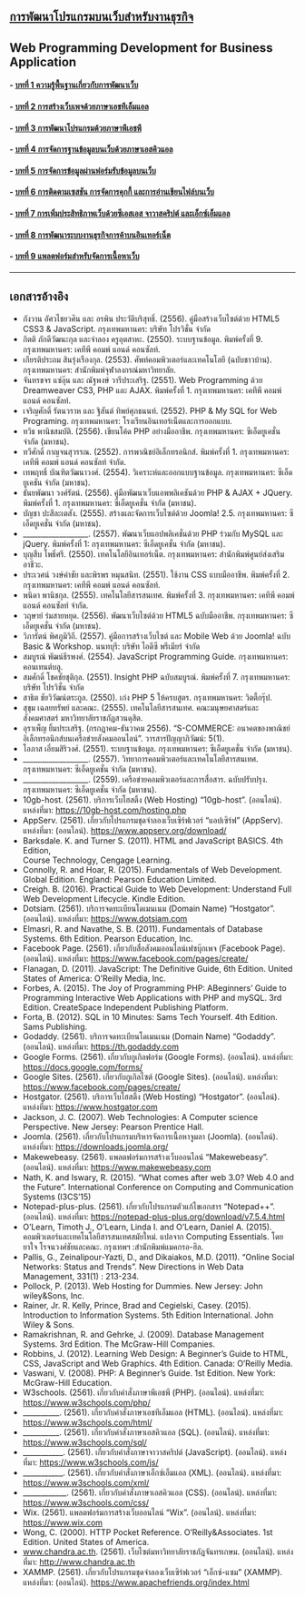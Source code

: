 ﻿## [การพัฒนาโปรแกรมบนเว็บสำหรับงานธุรกิจ](README.md)
## Web Programming Development for Business Application
#### - [บทที่ 1 ความรู้พื้นฐานเกี่ยวกับการพัฒนาเว็บ](Chapter01/README.md)
#### - [บทที่ 2 การสร้างเว็บเพจด้วยภาษาเอชทีเอ็มแอล](Chapter02/README.md)
#### - [บทที่ 3 การพัฒนาโปรแกรมด้วยภาษาพีเอชพี](Chapter03/README.md)
#### - [บทที่ 4 การจัดการฐานข้อมูลบนเว็บด้วยภาษาเอสคิวแอล](Chapter04/README.md)
#### - [บทที่ 5 การจัดการข้อมูลผ่านฟอร์มรับข้อมูลบนเว็บ](Chapter05/README.md)
#### - [บทที่ 6 การติดตามเซสชัน การจัดการคุกกี้ และการอ่านเขียนไฟล์บนเว็บ](Chapter06/README.md)
#### - [บทที่ 7 การเพิ่มประสิทธิภาพเว็บด้วยซีเอสเอส จาวาสคริปต์ และเอ็กซ์เอ็มแอล](Chapter07/README.md)
#### - [บทที่ 8 การพัฒนาระบบงานธุรกิจการค้าบนอินเทอร์เน็ต](Chapter08/README.md)
#### - [บทที่ 9 แพลตฟอร์มสำหรับจัดการเนื้อหาเว็บ](Chapter09/README.md)
---
## เอกสารอ้างอิง
* กังวาน อัศวไชยวศิน และ อรพิน ประวัติบริสุทธิ์. (2556). คู่มือสร้างเว็บไซต์ด้วย HTML5 CSS3 & JavaScript. กรุงเทพมหานคร: บริษัท โปรวิชั่น จำกัด
* กิตติ  ภักดีวัฒนะกุล และจำลอง ครูอุตสาหะ. (2550). ระบบฐานข้อมูล. พิมพ์ครั้งที่ 9. กรุงเทพมหานคร: เคทีพี คอมพ์ แอนด์ คอนซัลท์.
* เกียรติประถม  สินรุ่งเรืองกุล. (2553). ศัพท์คอมพิวเตอร์และเทคโนโลยี (ฉบับชาวบ้าน). 
กรุงเทพมหานคร: สำนักพิมพ์จุฬาลงกรณ์มหาวิทยาลัย.
* จันทรขจร แซ่อุ๊น และ ณัฐพงษ์ วารีประเสริฐ. (2551). Web Programming ด้วย Dreamweaver CS3, PHP และ AJAX. พิมพ์ครั้งที่ 1. กรุงเทพมหานคร: เคทีพี คอมพ์ แอนด์ คอนซัลท์.
* เจริญศักดิ์ รัตนวราห และ ฐิสันต์ ทิพย์ศุภธนนท์. (2552). PHP & My SQL for Web 
Programing. กรุงเทพมหานคร: โรงเรียนอินเทอร์เน็ตและการออกแบบ.
* ทวิธ พานิชสมบัติ. (2556). เขียนโค้ด PHP อย่างมืออาชีพ. กรุงเทพมหานคร: ซีเอ็ดยูเคชั่น จำกัด (มหาชน).
* ทวีศักดิ์ กาญจนสุวรรณ. (2552). การพาณิชย์อิเล็กทรอนิกส์. พิมพ์ครั้งที่ 1. กรุงเทพมหานคร: เคทีพี คอมพ์ แอนด์ คอนซัลท์ จำกัด.
* เทพฤทธิ์ บัณฑิตวัฒนาวงศ์. (2554). วิเคราะห์และออกแบบฐานข้อมูล. กรุงเทพมหานคร: ซีเอ็ดยูเคชัน จำกัด (มหาชน).
* ธันยพัฒนา วงศ์รัตน์. (2556). คู่มือพัฒนาเว็บแอพพลิเคชันด้วย PHP & AJAX + JQuery. พิมพ์ครั้งที่ 1. กรุงเทพมหานคร: ซีเอ็ดยูเคชั่น จำกัด (มหาชน).
* บัญชา ปะสีละเตสัง. (2555). สร้างและจัดการเว็บไซต์ด้วย Joomla! 2.5. กรุงเทพมหานคร: ซีเอ็ดยูเคชั่น จำกัด (มหาชน).
* __________________. (2557). พัฒนาเว็บแอปพลิเคชั่นด้วย PHP ร่วมกับ MySQL และ jQuery. พิมพ์ครั้งที่ 1: กรุงเทพมหานคร: ซีเอ็ดยูเคชั่น จำกัด (มหาชน).
* บุญสืบ โพธิ์ศรี. (2550). เทคโนโลยีอินเทอร์เน็ต. กรุงเทพมหานคร: สำนักพิมพ์ศูนย์ส่งเสริมอาชีวะ.
* ประเวศน์ วงษ์คำชัย และพิรพร หมุนสนิท. (2551). ใช้งาน CSS แบบมืออาชีพ. พิมพ์ครั้งที่ 2. กรุงเทพมหานคร: เคทีพี คอมพ์ แอนด์ คอนซัลท์.
* พนิดา พานิชกุล. (2555). เทคโนโลยีสารสนเทศ. พิมพ์ครั้งที่ 3. กรุงเทพมหานคร: เคทีพี คอมพ์ แอนด์ คอนซัลท์ จำกัด.
* วฤษาย์ ร่มสายหยุด. (2556). พัฒนาเว็บไซต์ด้วย HTML5 ฉบับมืออาชีพ. กรุงเทพมหานคร: ซีเอ็ดยูเคชั่น จำกัด (มหาชน).
* วิภารัตน์ พิศภูมิวิถี. (2557). คู่มือการสร้างเว็บไซต์ และ Mobile Web ด้วย Joomla! ฉบับ Basic & Workshop. นนทบุรี: บริษัท ไอดีซี พรีเมียร์ จำกัด
* สมบูรณ์ พัฒน์ธีรพงศ์. (2554). JavaScript Programming Guide. กรุงเทพมหานคร: คอนเทนต์บลู.
* สมศักดิ์ โชคชัยชุติกุล. (2551). Insight PHP ฉบับสมบูรณ์. พิมพ์ครั้งที่ 7. กรุงเทพมหานคร: บริษัท โปรวิชั่น จำกัด
* สาธิต ชัยวิวัฒน์ตระกูล. (2550). เก่ง PHP 5 ให้ครบสูตร. กรุงเทพมหานคร: วิตตี้กรุ๊ป.
* สุขุม เฉลยทรัพย์ และคณะ. (2555). เทคโนโลยีสารสนเทศ. คณะมนุษยศาสตร์และ 
สังคมศาสตร์ มหาวิทยาลัยราชภัฏสวนดุสิต.
* อุราเพ็ญ ยิ้มประเสริฐ. (กรกฎาคม-ธันวาคม 2556). “S-COMMERCE: อนาคตของพาณิชย์อิเล็กทรอนิกส์บนเครือข่ายสังคมออนไลน์”. วารสารปัญญาภิวัฒน์: 5(1).
* โอภาส  เอี่ยมสิริวงศ์. (2551). ระบบฐานข้อมูล. กรุงเทพมหานคร: ซีเอ็ดยูเคชั่น จำกัด (มหาชน).
* __________________. (2557). วิทยาการคอมพิวเตอร์และเทคโนโลยีสารสนเทศ.
กรุงเทพมหานคร: ซีเอ็ดยูเคชั่น จำกัด (มหาชน).
* __________________. (2559). เครือข่ายคอมพิวเตอร์และการสื่อสาร. ฉบับปรับปรุง. กรุงเทพมหานคร: ซีเอ็ดยูเคชั่น จำกัด (มหาชน).
* 10gb-host. (2561). บริการเว็บโฮสติ้ง (Web Hosting) “10gb-host”. (ออนไลน์).
แหล่งที่มา: https://10gb-host.com/hosting.php
* AppServ. (2561). เกี่ยวกับโปรแกรมชุดจำลองเว็บเซิร์ฟเวอร์ “แอปเซิร์ฟ” (AppServ).
แหล่งที่มา: (ออนไลน์). https://www.appserv.org/download/
* Barksdale. K. and Turner S. (2011). HTML and JavaScript BASICS. 4th Edition,  
Course Technology, Cengage Learning.
* Connolly, R. and Hoar, R. (2015). Fundamentals of Web Development. Global Edition. England: Pearson Education Limited.
* Creigh. B. (2016). Practical Guide to Web Development: Understand Full Web Development Lifecycle. Kindle Edition.
* Dotsiam. (2561). บริการจดทะเบียนโดเมนเนม (Domain Name) “Hostgator”. (ออนไลน์).
แหล่งที่มา: https://www.dotsiam.com
* Elmasri, R. and Navathe, S. B. (2011). Fundamentals of Database Systems. 6th Edition. Pearson Education, Inc. 
* Facebook Page. (2561). เกี่ยวกับสื่อสังคมออนไลน์เฟซบุ๊กเพจ (Facebook Page).    
(ออนไลน์). แหล่งที่มา: https://www.facebook.com/pages/create/
* Flanagan, D. (2011). JavaScript: The Definitive Guide, 6th Edition. United States of America: O’Reilly Media, Inc.
* Forbes, A. (2015). The Joy of Programming PHP: ABeginners’ Guide to Programming Interactive Web Applications with PHP and mySQL. 3rd Edition.  CreateSpace Independent Publishing Platform.
* Forta, B. (2012). SQL in 10 Minutes: Sams Tech Yourself. 4th Edition. Sams Publishing. 
* Godaddy. (2561). บริการจดทะเบียนโดเมนเนม (Domain Name) “Godaddy”. (ออนไลน์).
แหล่งที่มา: https://th.godaddy.com
* Google Forms. (2561). เกี่ยวกับกูเกิลฟอร์ม (Google Forms). (ออนไลน์). แหล่งที่มา: 
https://docs.google.com/forms/
* Google Sites. (2561). เกี่ยวกับกูเกิลไซต์ (Google Sites). (ออนไลน์). แหล่งที่มา: 
https://www.facebook.com/pages/create/
* Hostgator. (2561). บริการเว็บโฮสติ้ง (Web Hosting) “Hostgator”. (ออนไลน์).
แหล่งที่มา: https://www.hostgator.com
* Jackson, J. C. (2007). Web Technologies: A Computer science Perspective. New Jersey: Pearson Prentice Hall.   
* Joomla. (2561). เกี่ยวกับโปรแกรมบริหารจัดการเนื้อหาจูมลา (Joomla). (ออนไลน์). 
แหล่งที่มา: https://downloads.joomla.org/
* Makewebeasy. (2561). แพลตฟอร์มการสร้างเว็บออนไลน์ “Makewebeasy”.
(ออนไลน์). แหล่งที่มา: https://www.makewebeasy.com
* Nath, K. and Iswary, R. (2015). “What comes after web 3.0? Web 4.0 and the Future”. International Conference on Computing and Communication Systems (I3CS’15)
* Notepad-plus-plus. (2561). เกี่ยวกับโปรแกรมตัวแก้ไขเอกสาร “Notepad++”. (ออนไลน์). 
แหล่งที่มา: https://notepad-plus-plus.org/download/v7.5.4.html
* O’Learn, Timoth J., O’Learn, Linda I. and O’Learn, Daniel A. (2015). คอมพิวเตอร์และเทคโนโลยีสารสนเทศสมัยใหม่. แปลจาก Computing Essentials. โดยยาใจ โรจนวงศ์ชัยและคณะ. กรุงเทพฯ :สำนักพิมพ์แมคกรอ-ฮิล.
* Pallis, G., Zeinalipour-Yazti, D., and Dikaiakos, M.D.  (2011).  “Online Social Networks: Status and Trends”.  New Directions in Web Data Management, 331(1) : 213-234.
* Pollock, P. (2013). Web Hosting for Dummies. New Jersey: John wiley&Sons, Inc.
* Rainer, Jr. R. Kelly, Prince, Brad and Cegielski, Casey. (2015). Introduction to Information Systems. 5th Edition International. John Wiley & Sons.
* Ramakrishnan, R. and Gehrke, J. (2009). Database Management Systems. 3rd Edition. The McGraw-Hill Companies. 
* Robbins, J. (2012). Learning Web Design: A Beginner’s Guide to HTML, CSS, JavaScript and Web Graphics. 4th Edition. Canada: O’Reilly Media.
* Vaswani, V. (2008). PHP: A Beginner’s Guide. 1st Edition. New York: McGraw-Hill Education.
* W3schools. (2561). เกี่ยวกับคำสั่งภาษาพีเอชพี (PHP). (ออนไลน์). แหล่งที่มา: 
https://www.w3schools.com/php/
* __________. (2561). เกี่ยวกับคำสั่งภาษาเอชทีเอ็มแอล (HTML). (ออนไลน์). แหล่งที่มา: 
https://www.w3schools.com/html/
* __________. (2561). เกี่ยวกับคำสั่งภาษาเอสคิวแอล (SQL). (ออนไลน์). แหล่งที่มา: 
https://www.w3schools.com/sql/
* ___________. (2561). เกี่ยวกับคำสั่งภาษาจาวาสคริปต์ (JavaScript). (ออนไลน์). 
แหล่งที่มา: https://www.w3schools.com/js/
* ___________. (2561). เกี่ยวกับคำสั่งภาษาเอ็กซ์เอ็มแอล (XML). (ออนไลน์). 
แหล่งที่มา: https://www.w3schools.com/xml/
* ____________. (2561). เกี่ยวกับคำสั่งภาษาเอสคิวแอล (CSS). (ออนไลน์). แหล่งที่มา: 
https://www.w3schools.com/css/
* Wix. (2561). แพลตฟอร์มการสร้างเว็บออนไลน์ “Wix”. (ออนไลน์). แหล่งที่มา:
https://www.wix.com
* Wong, C. (2000). HTTP Pocket Reference. O’Reilly&Associates. 1st Edition. United States of America.
* www.chandra.ac.th. (2561). เว็บไซต์มหาวิทยาลัยราชภัฎจันทรเกษม. (ออนไลน์).
แหล่งที่มา: http://www.chandra.ac.th
* XAMMP. (2561). เกี่ยวกับโปรแกรมชุดจำลองเว็บเซิร์ฟเวอร์ “เอ็กซ์-แซม” (XAMMP).
แหล่งที่มา: (ออนไลน์). https://www.apachefriends.org/index.html
